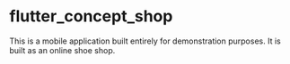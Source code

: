 # flutter_concept_shop

This is a mobile application built entirely for demonstration purposes. 
It is built as an online shoe shop.
